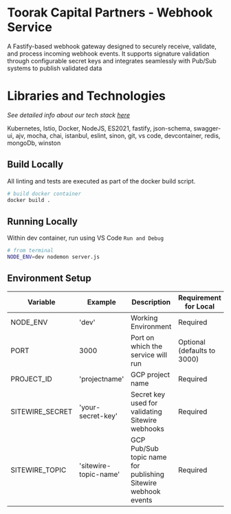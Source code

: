 # Toorak Capital Partners - Webhook Service
A Fastify-based webhook gateway designed to securely receive, validate, and process incoming webhook events. It supports signature validation through configurable secret keys and integrates seamlessly with Pub/Sub systems to publish validated data

# Libraries and Technologies
*See detailed info about our tech stack [here](docs/libraries-and-technologies.md)*

Kubernetes, Istio, Docker, NodeJS, ES2021, fastify, json-schema, swagger-ui, ajv, mocha, chai, istanbul, eslint, sinon, git, vs code, devcontainer, redis, mongoDb, winston

## Build Locally
All linting and tests are executed as part of the docker build script.
``` bash
# build docker container
docker build .
```

## Running Locally
Within dev container, run using VS Code `Run and Debug`
``` bash
# from terminal
NODE_ENV=dev nodemon server.js
```

## Environment Setup
Variable | Example | Description | Requirement for Local
--- | --- | --- | ---
NODE_ENV | 'dev' | Working Environment | Required
PORT | 3000 | Port on which the service will run | Optional (defaults to 3000)
PROJECT_ID | 'projectname' | GCP project name | Required
SITEWIRE_SECRET | 'your-secret-key' | Secret key used for validating Sitewire webhooks | Required
SITEWIRE_TOPIC | 'sitewire-topic-name' | GCP Pub/Sub topic name for publishing Sitewire webhook events | Required